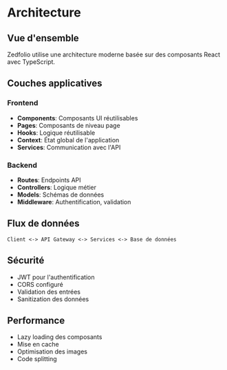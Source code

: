 # Architecture

## Vue d'ensemble

Zedfolio utilise une architecture moderne basée sur des composants React avec TypeScript.

## Couches applicatives

### Frontend

- **Components**: Composants UI réutilisables
- **Pages**: Composants de niveau page
- **Hooks**: Logique réutilisable
- **Context**: État global de l'application
- **Services**: Communication avec l'API

### Backend

- **Routes**: Endpoints API
- **Controllers**: Logique métier
- **Models**: Schémas de données
- **Middleware**: Authentification, validation

## Flux de données

```
Client <-> API Gateway <-> Services <-> Base de données
```

## Sécurité

- JWT pour l'authentification
- CORS configuré
- Validation des entrées
- Sanitization des données

## Performance

- Lazy loading des composants
- Mise en cache
- Optimisation des images
- Code splitting
